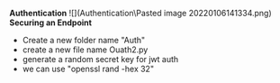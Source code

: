

**Authentication**
![](Authentication\Pasted image 20220106141334.png)
**Securing an Endpoint**

- Create a new folder name "Auth"
- create a new file name Ouath2.py
- generate a random secret key for jwt auth
- we can use "openssl rand -hex 32"

